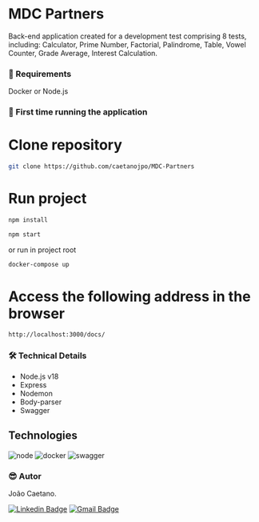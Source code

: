 # MDC Partners

<p>
Back-end application created for a development test comprising 8 tests, including: Calculator, Prime Number, Factorial, Palindrome, Table, Vowel Counter, Grade Average, Interest Calculation.
</p>



### :hammer: Requirements

Docker or Node.js

### 🎲 First time running the application

# Clone repository
```bash
git clone https://github.com/caetanojpo/MDC-Partners
```

# Run project
```bash
npm install
```
```bash
npm start
```
or run in project root
```bash
docker-compose up
```

# Access the following address in the browser
```bash
http://localhost:3000/docs/
```

### 🛠 Technical Details

- Node.js v18
- Express
- Nodemon
- Body-parser
- Swagger


## Technologies

<div style="display: inline_block">
  <img align="center" alt="node" src="https://img.shields.io/badge/node-%215732.svg?style=for-the-badge&logo=node.js&logoColor=white" />
  <img align="center" alt="docker" src="https://img.shields.io/badge/docker-%0db7ed.svg?style=for-the-badge&logo=docker&logoColor=white&color=0db7ed" />
  <img align="center" alt="swagger" src="https://img.shields.io/badge/-Swagger-%23Clojure?style=for-the-badge&logo=swagger&logoColor=white" />
</div>

### :sunglasses: Autor

João Caetano.

[![Linkedin Badge](https://img.shields.io/badge/-Jo%C3%A3o%20Caetano-blue?style=flat-square&logo=Linkedin&logoColor=white&link=https://www.linkedin.com/in/caetanojpo/)](https://www.linkedin.com/in/caetanojpo/)
[![Gmail Badge](https://img.shields.io/badge/-caetanojpo@gmail.com-c14438?style=flat-square&logo=Gmail&logoColor=white&link=mailto:caetanojpo@gmail.com)](mailto:caetanojpo@gmail.com)
